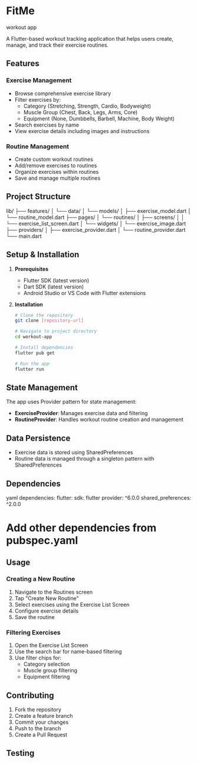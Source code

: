 # FitMe
workout app

A Flutter-based workout tracking application that helps users create, manage, and track their exercise routines.

## Features

### Exercise Management
- Browse comprehensive exercise library
- Filter exercises by:
  - Category (Stretching, Strength, Cardio, Bodyweight)
  - Muscle Group (Chest, Back, Legs, Arms, Core)
  - Equipment (None, Dumbbells, Barbell, Machine, Body Weight)
- Search exercises by name
- View exercise details including images and instructions

### Routine Management
- Create custom workout routines
- Add/remove exercises to routines
- Organize exercises within routines
- Save and manage multiple routines

## Project Structure
lib/
├── features/
│ └── data/
│ └── models/
│ ├── exercise_model.dart
│ └── routine_model.dart
├── pages/
│ └── routines/
│ ├── screens/
│ │ └── exercise_list_screen.dart
│ └── widgets/
│ └── exercise_image.dart
├── providers/
│ ├── exercise_provider.dart
│ └── routine_provider.dart
└── main.dart

## Setup & Installation

1. **Prerequisites**
   - Flutter SDK (latest version)
   - Dart SDK (latest version)
   - Android Studio or VS Code with Flutter extensions

2. **Installation**
   ```bash
   # Clone the repository
   git clone [repository-url]

   # Navigate to project directory
   cd workout-app

   # Install dependencies
   flutter pub get

   # Run the app
   flutter run
   ```

## State Management

The app uses Provider pattern for state management:

- **ExerciseProvider**: Manages exercise data and filtering
- **RoutineProvider**: Handles workout routine creation and management

## Data Persistence

- Exercise data is stored using SharedPreferences
- Routine data is managed through a singleton pattern with SharedPreferences

## Dependencies

yaml
dependencies:
flutter:
sdk: flutter
provider: ^6.0.0
shared_preferences: ^2.0.0
# Add other dependencies from pubspec.yaml

## Usage

### Creating a New Routine

1. Navigate to the Routines screen
2. Tap "Create New Routine"
3. Select exercises using the Exercise List Screen
4. Configure exercise details
5. Save the routine

### Filtering Exercises

1. Open the Exercise List Screen
2. Use the search bar for name-based filtering
3. Use filter chips for:
   - Category selection
   - Muscle group filtering
   - Equipment filtering

## Contributing

1. Fork the repository
2. Create a feature branch
3. Commit your changes
4. Push to the branch
5. Create a Pull Request

## Testing
